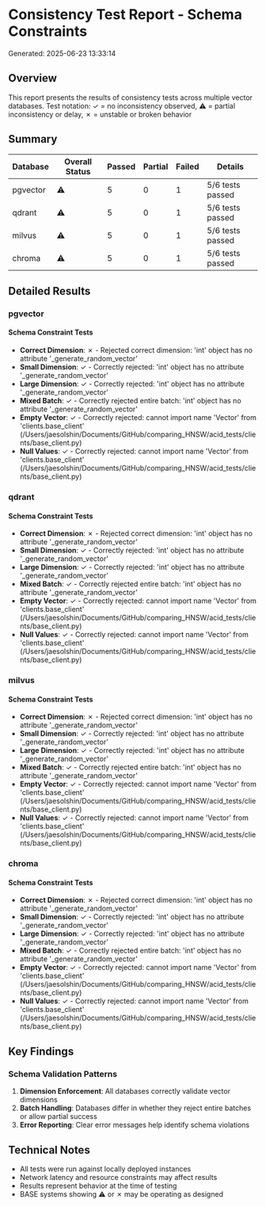 # Consistency Test Report - Schema Constraints
Generated: 2025-06-23 13:33:14

## Overview
This report presents the results of consistency tests across multiple vector databases.
Test notation: ✓ = no inconsistency observed, ⚠ = partial inconsistency or delay, ✗ = unstable or broken behavior

## Summary

| Database | Overall Status | Passed | Partial | Failed | Details |
|----------|---------------|---------|---------|---------|----------|
| pgvector | ⚠ | 5 | 0 | 1 | 5/6 tests passed |
| qdrant | ⚠ | 5 | 0 | 1 | 5/6 tests passed |
| milvus | ⚠ | 5 | 0 | 1 | 5/6 tests passed |
| chroma | ⚠ | 5 | 0 | 1 | 5/6 tests passed |

## Detailed Results

### pgvector

#### Schema Constraint Tests

- **Correct Dimension**: ✗ - Rejected correct dimension: 'int' object has no attribute '_generate_random_vector'
- **Small Dimension**: ✓ - Correctly rejected: 'int' object has no attribute '_generate_random_vector'
- **Large Dimension**: ✓ - Correctly rejected: 'int' object has no attribute '_generate_random_vector'
- **Mixed Batch**: ✓ - Correctly rejected entire batch: 'int' object has no attribute '_generate_random_vector'
- **Empty Vector**: ✓ - Correctly rejected: cannot import name 'Vector' from 'clients.base_client' (/Users/jaesolshin/Documents/GitHub/comparing_HNSW/acid_tests/clients/base_client.py)
- **Null Values**: ✓ - Correctly rejected: cannot import name 'Vector' from 'clients.base_client' (/Users/jaesolshin/Documents/GitHub/comparing_HNSW/acid_tests/clients/base_client.py)

### qdrant

#### Schema Constraint Tests

- **Correct Dimension**: ✗ - Rejected correct dimension: 'int' object has no attribute '_generate_random_vector'
- **Small Dimension**: ✓ - Correctly rejected: 'int' object has no attribute '_generate_random_vector'
- **Large Dimension**: ✓ - Correctly rejected: 'int' object has no attribute '_generate_random_vector'
- **Mixed Batch**: ✓ - Correctly rejected entire batch: 'int' object has no attribute '_generate_random_vector'
- **Empty Vector**: ✓ - Correctly rejected: cannot import name 'Vector' from 'clients.base_client' (/Users/jaesolshin/Documents/GitHub/comparing_HNSW/acid_tests/clients/base_client.py)
- **Null Values**: ✓ - Correctly rejected: cannot import name 'Vector' from 'clients.base_client' (/Users/jaesolshin/Documents/GitHub/comparing_HNSW/acid_tests/clients/base_client.py)

### milvus

#### Schema Constraint Tests

- **Correct Dimension**: ✗ - Rejected correct dimension: 'int' object has no attribute '_generate_random_vector'
- **Small Dimension**: ✓ - Correctly rejected: 'int' object has no attribute '_generate_random_vector'
- **Large Dimension**: ✓ - Correctly rejected: 'int' object has no attribute '_generate_random_vector'
- **Mixed Batch**: ✓ - Correctly rejected entire batch: 'int' object has no attribute '_generate_random_vector'
- **Empty Vector**: ✓ - Correctly rejected: cannot import name 'Vector' from 'clients.base_client' (/Users/jaesolshin/Documents/GitHub/comparing_HNSW/acid_tests/clients/base_client.py)
- **Null Values**: ✓ - Correctly rejected: cannot import name 'Vector' from 'clients.base_client' (/Users/jaesolshin/Documents/GitHub/comparing_HNSW/acid_tests/clients/base_client.py)

### chroma

#### Schema Constraint Tests

- **Correct Dimension**: ✗ - Rejected correct dimension: 'int' object has no attribute '_generate_random_vector'
- **Small Dimension**: ✓ - Correctly rejected: 'int' object has no attribute '_generate_random_vector'
- **Large Dimension**: ✓ - Correctly rejected: 'int' object has no attribute '_generate_random_vector'
- **Mixed Batch**: ✓ - Correctly rejected entire batch: 'int' object has no attribute '_generate_random_vector'
- **Empty Vector**: ✓ - Correctly rejected: cannot import name 'Vector' from 'clients.base_client' (/Users/jaesolshin/Documents/GitHub/comparing_HNSW/acid_tests/clients/base_client.py)
- **Null Values**: ✓ - Correctly rejected: cannot import name 'Vector' from 'clients.base_client' (/Users/jaesolshin/Documents/GitHub/comparing_HNSW/acid_tests/clients/base_client.py)

## Key Findings

### Schema Validation Patterns

1. **Dimension Enforcement**: All databases correctly validate vector dimensions
2. **Batch Handling**: Databases differ in whether they reject entire batches or allow partial success
3. **Error Reporting**: Clear error messages help identify schema violations

## Technical Notes

- All tests were run against locally deployed instances
- Network latency and resource constraints may affect results
- Results represent behavior at the time of testing
- BASE systems showing ⚠ or ✗ may be operating as designed
